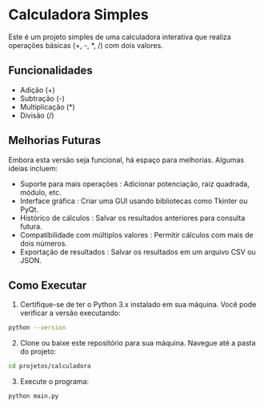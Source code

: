 # Calculadora Simples

Este é um projeto simples de uma calculadora interativa que realiza operações básicas (+, -, *, /) com dois valores.


## Funcionalidades
* Adição (+)
* Subtração (-)
* Multiplicação (*)
* Divisão (/)

## Melhorias Futuras
Embora esta versão seja funcional, há espaço para melhorias. Algumas ideias incluem:

* Suporte para mais operações : Adicionar potenciação, raiz quadrada, módulo, etc.
* Interface gráfica : Criar uma GUI usando bibliotecas como Tkinter ou PyQt.
* Histórico de cálculos : Salvar os resultados anteriores para consulta futura.
* Compatibilidade com múltiplos valores : Permitir cálculos com mais de dois números.
* Exportação de resultados : Salvar os resultados em um arquivo CSV ou JSON.

## Como Executar

1. Certifique-se de ter o Python 3.x instalado em sua máquina. Você pode verificar a versão executando:

```bash
python --version
```

2. Clone ou baixe este repositório para sua máquina.
Navegue até a pasta do projeto:

```bash
cd projetos/calculadora
```
3. Execute o programa:

```bash
python main.py
```
